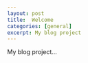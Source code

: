 ```yaml
---
layout: post
title:  Welcome
categories: [general]
excerpt: My blog project
---
```


My blog project...
